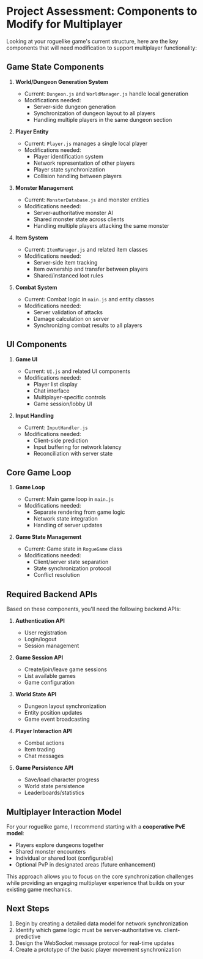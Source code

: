 # Project Assessment: Components to Modify for Multiplayer

Looking at your roguelike game's current structure, here are the key components that will need modification to support multiplayer functionality:

## Game State Components

1. **World/Dungeon Generation System**
   - Current: `Dungeon.js` and `WorldManager.js` handle local generation
   - Modifications needed:
     - Server-side dungeon generation
     - Synchronization of dungeon layout to all players
     - Handling multiple players in the same dungeon section

2. **Player Entity**
   - Current: `Player.js` manages a single local player
   - Modifications needed:
     - Player identification system
     - Network representation of other players
     - Player state synchronization
     - Collision handling between players

3. **Monster Management**
   - Current: `MonsterDatabase.js` and monster entities
   - Modifications needed:
     - Server-authoritative monster AI
     - Shared monster state across clients
     - Handling multiple players attacking the same monster

4. **Item System**
   - Current: `ItemManager.js` and related item classes
   - Modifications needed:
     - Server-side item tracking
     - Item ownership and transfer between players
     - Shared/instanced loot rules

5. **Combat System**
   - Current: Combat logic in `main.js` and entity classes
   - Modifications needed:
     - Server validation of attacks
     - Damage calculation on server
     - Synchronizing combat results to all players

## UI Components

1. **Game UI**
   - Current: `UI.js` and related UI components
   - Modifications needed:
     - Player list display
     - Chat interface
     - Multiplayer-specific controls
     - Game session/lobby UI

2. **Input Handling**
   - Current: `InputHandler.js`
   - Modifications needed:
     - Client-side prediction
     - Input buffering for network latency
     - Reconciliation with server state

## Core Game Loop

1. **Game Loop**
   - Current: Main game loop in `main.js`
   - Modifications needed:
     - Separate rendering from game logic
     - Network state integration
     - Handling of server updates

2. **Game State Management**
   - Current: Game state in `RogueGame` class
   - Modifications needed:
     - Client/server state separation
     - State synchronization protocol
     - Conflict resolution

## Required Backend APIs

Based on these components, you'll need the following backend APIs:

1. **Authentication API**
   - User registration
   - Login/logout
   - Session management

2. **Game Session API**
   - Create/join/leave game sessions
   - List available games
   - Game configuration

3. **World State API**
   - Dungeon layout synchronization
   - Entity position updates
   - Game event broadcasting

4. **Player Interaction API**
   - Combat actions
   - Item trading
   - Chat messages

5. **Game Persistence API**
   - Save/load character progress
   - World state persistence
   - Leaderboards/statistics

## Multiplayer Interaction Model

For your roguelike game, I recommend starting with a **cooperative PvE model**:
- Players explore dungeons together
- Shared monster encounters
- Individual or shared loot (configurable)
- Optional PvP in designated areas (future enhancement)

This approach allows you to focus on the core synchronization challenges while providing an engaging multiplayer experience that builds on your existing game mechanics.

## Next Steps

1. Begin by creating a detailed data model for network synchronization
2. Identify which game logic must be server-authoritative vs. client-predictive
3. Design the WebSocket message protocol for real-time updates
4. Create a prototype of the basic player movement synchronization 